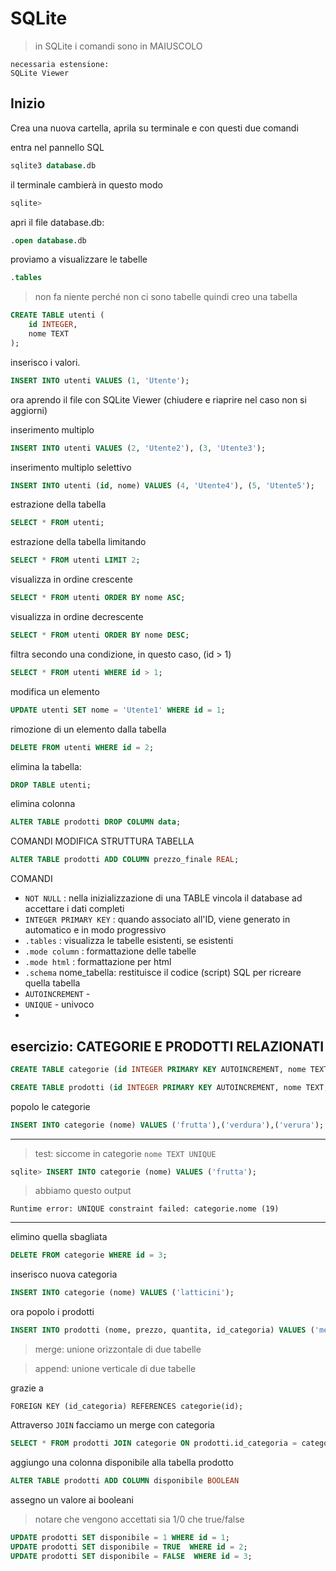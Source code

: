 # SQLite

> in SQLite i comandi sono in MAIUSCOLO

```
necessaria estensione:
SQLite Viewer 
```

## Inizio

Crea una nuova cartella, aprila su terminale e con questi due comandi

entra nel pannello SQL

```sql
sqlite3 database.db
```

il terminale cambierà in questo modo
```sql
sqlite> 
```

apri il file database.db:

```SQL
.open database.db
```

proviamo a visualizzare le tabelle
```SQL
.tables
```
> non fa niente perché non ci sono tabelle quindi creo una tabella

```SQL
CREATE TABLE utenti (
    id INTEGER,
    nome TEXT
);
```

inserisco i valori. 
```SQL
INSERT INTO utenti VALUES (1, 'Utente');
```

ora aprendo il file con SQLite Viewer 
(chiudere e riaprire nel caso non si aggiorni)

inserimento multiplo
```SQL
INSERT INTO utenti VALUES (2, 'Utente2'), (3, 'Utente3');
```

inserimento multiplo selettivo
```SQL
INSERT INTO utenti (id, nome) VALUES (4, 'Utente4'), (5, 'Utente5');
```

estrazione della tabella 
```SQL
SELECT * FROM utenti;
```

estrazione della tabella limitando
```SQL
SELECT * FROM utenti LIMIT 2;
```

visualizza in ordine crescente
```SQL
SELECT * FROM utenti ORDER BY nome ASC;
```

visualizza in ordine decrescente
```SQL
SELECT * FROM utenti ORDER BY nome DESC;
```

filtra secondo una condizione, in questo caso, (id > 1)
```SQL
SELECT * FROM utenti WHERE id > 1;
```

modifica un elemento
```SQL
UPDATE utenti SET nome = 'Utente1' WHERE id = 1;
```

rimozione di un elemento dalla tabella
```SQL
DELETE FROM utenti WHERE id = 2;
```

elimina la tabella:
```SQL
DROP TABLE utenti;
```

elimina colonna 
```SQL
ALTER TABLE prodotti DROP COLUMN data;
```

COMANDI MODIFICA STRUTTURA TABELLA
```SQL
ALTER TABLE prodotti ADD COLUMN prezzo_finale REAL;
```


COMANDI
 - `NOT NULL` : nella inizializzazione di una TABLE vincola il database ad accettare i dati completi
 - `INTEGER PRIMARY KEY` : quando associato all'ID, viene generato in automatico e in modo progressivo
 - `.tables` : visualizza le tabelle esistenti, se esistenti
 - `.mode column` : formattazione delle tabelle
 - `.mode html` : formattazione per html
 - `.schema` nome_tabella: restituisce il codice (script) SQL per ricreare quella tabella
 - `AUTOINCREMENT` - 
 - `UNIQUE` - univoco
 - 


## esercizio: CATEGORIE E PRODOTTI RELAZIONATI

```SQl
CREATE TABLE categorie (id INTEGER PRIMARY KEY AUTOINCREMENT, nome TEXT UNIQUE);
```

```SQl
CREATE TABLE prodotti (id INTEGER PRIMARY KEY AUTOINCREMENT, nome TEXT, prezzo REAL, quantita INTEGER CHECK (quantita >= 0), id_categoria INTEGER, FOREIGN KEY (id_categoria) REFERENCES categorie(id));
```

popolo le categorie
```sql
INSERT INTO categorie (nome) VALUES ('frutta'),('verdura'),('verura'); 
```
--- 

> test: siccome in categorie `nome TEXT UNIQUE` 
```sql
sqlite> INSERT INTO categorie (nome) VALUES ('frutta');
```
> abbiamo questo output 
```output
Runtime error: UNIQUE constraint failed: categorie.nome (19)
```
---

elimino quella sbagliata
```sql
DELETE FROM categorie WHERE id = 3; 
```

inserisco nuova categoria
```sql
INSERT INTO categorie (nome) VALUES ('latticini');
```

ora popolo i prodotti
```SQL
INSERT INTO prodotti (nome, prezzo, quantita, id_categoria) VALUES ('mele',1.30,50,1),('pere',1.20,60,1),('insalata', 0.90,80,2);
```

> merge: unione orizzontale di due tabelle

> append: unione verticale di due tabelle

grazie a 
```
FOREIGN KEY (id_categoria) REFERENCES categorie(id);
```

Attraverso `JOIN` facciamo un merge con categoria
```sql
SELECT * FROM prodotti JOIN categorie ON prodotti.id_categoria = categorie.id;
```

aggiungo una colonna disponibile alla tabella prodotto
```sql
ALTER TABLE prodotti ADD COLUMN disponibile BOOLEAN
```

assegno un valore ai booleani
> notare che vengono accettati sia 1/0 che true/false
```sql
UPDATE prodotti SET disponibile = 1 WHERE id = 1; 
UPDATE prodotti SET disponibile = TRUE  WHERE id = 2;
UPDATE prodotti SET disponibile = FALSE  WHERE id = 3; 
```

